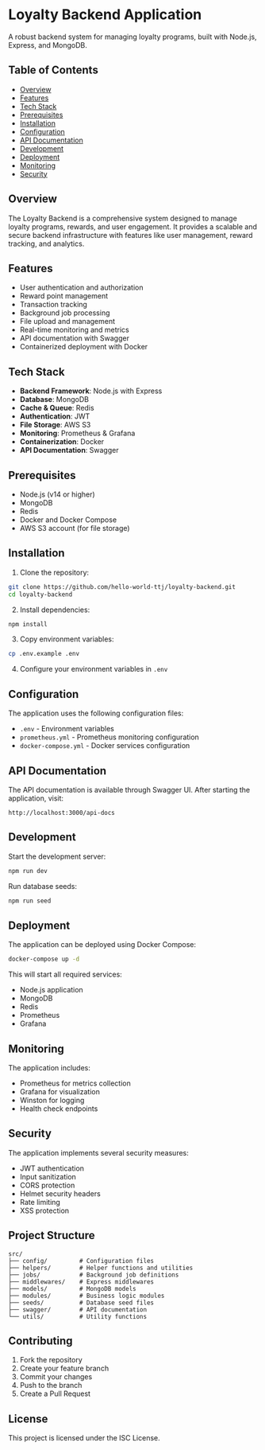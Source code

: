 # Loyalty Backend Application

A robust backend system for managing loyalty programs, built with Node.js, Express, and MongoDB.

## Table of Contents
- [Overview](#overview)
- [Features](#features)
- [Tech Stack](#tech-stack)
- [Prerequisites](#prerequisites)
- [Installation](#installation)
- [Configuration](#configuration)
- [API Documentation](#api-documentation)
- [Development](#development)
- [Deployment](#deployment)
- [Monitoring](#monitoring)
- [Security](#security)

## Overview

The Loyalty Backend is a comprehensive system designed to manage loyalty programs, rewards, and user engagement. It provides a scalable and secure backend infrastructure with features like user management, reward tracking, and analytics.

## Features

- User authentication and authorization
- Reward point management
- Transaction tracking
- Background job processing
- File upload and management
- Real-time monitoring and metrics
- API documentation with Swagger
- Containerized deployment with Docker

## Tech Stack

- **Backend Framework**: Node.js with Express
- **Database**: MongoDB
- **Cache & Queue**: Redis
- **Authentication**: JWT
- **File Storage**: AWS S3
- **Monitoring**: Prometheus & Grafana
- **Containerization**: Docker
- **API Documentation**: Swagger

## Prerequisites

- Node.js (v14 or higher)
- MongoDB
- Redis
- Docker and Docker Compose
- AWS S3 account (for file storage)

## Installation

1. Clone the repository:
```bash
git clone https://github.com/hello-world-ttj/loyalty-backend.git
cd loyalty-backend
```

2. Install dependencies:
```bash
npm install
```

3. Copy environment variables:
```bash
cp .env.example .env
```

4. Configure your environment variables in `.env`

## Configuration

The application uses the following configuration files:
- `.env` - Environment variables
- `prometheus.yml` - Prometheus monitoring configuration
- `docker-compose.yml` - Docker services configuration

## API Documentation

The API documentation is available through Swagger UI. After starting the application, visit:
```
http://localhost:3000/api-docs
```

## Development

Start the development server:
```bash
npm run dev
```

Run database seeds:
```bash
npm run seed
```

## Deployment

The application can be deployed using Docker Compose:

```bash
docker-compose up -d
```

This will start all required services:
- Node.js application
- MongoDB
- Redis
- Prometheus
- Grafana

## Monitoring

The application includes:
- Prometheus for metrics collection
- Grafana for visualization
- Winston for logging
- Health check endpoints

## Security

The application implements several security measures:
- JWT authentication
- Input sanitization
- CORS protection
- Helmet security headers
- Rate limiting
- XSS protection

## Project Structure

```
src/
├── config/         # Configuration files
├── helpers/        # Helper functions and utilities
├── jobs/           # Background job definitions
├── middlewares/    # Express middlewares
├── models/         # MongoDB models
├── modules/        # Business logic modules
├── seeds/          # Database seed files
├── swagger/        # API documentation
└── utils/          # Utility functions
```

## Contributing

1. Fork the repository
2. Create your feature branch
3. Commit your changes
4. Push to the branch
5. Create a Pull Request

## License

This project is licensed under the ISC License. 